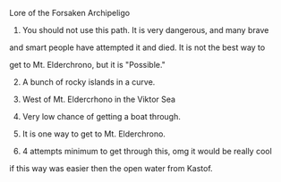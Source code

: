 Lore of the Forsaken Archipeligo



1. You should not use this path. It is very dangerous, and many brave

and smart people have attempted it and died. It is not the best way to

get to Mt. Elderchrono, but it is "Possible."



2. A bunch of rocky islands in a curve.



3. West of Mt. Eldercrhono in the Viktor Sea



4. Very low chance of getting a boat through.



5. It is one way to get to Mt. Elderchrono.



6. 4 attempts minimum to get through this, omg it would be really cool

if this way was easier then the open water from Kastof.

